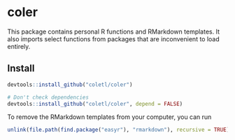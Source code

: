 # coler

This package contains personal R functions and RMarkdown templates.
It also imports select functions from packages that are inconvenient to load entirely.

## Install

```r
devtools::install_github("coletl/coler")

# Don't check dependencies
devtools::install_github("coletl/coler", depend = FALSE)
```



To remove the RMarkdown templates from your computer, you can run

```r
unlink(file.path(find.package("easyr"), "rmarkdown"), recursive = TRUE)
```
